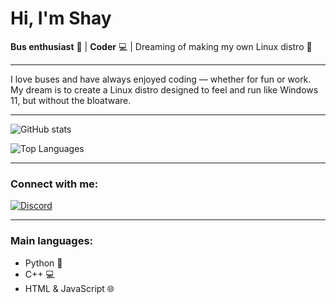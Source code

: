 # Hi, I'm Shay

**Bus enthusiast** 🚌 | **Coder** 💻 | Dreaming of making my own Linux distro 🚀

---

I love buses and have always enjoyed coding — whether for fun or work.  
My dream is to create a Linux distro designed to feel and run like Windows 11, but without the bloatware.

---

![GitHub stats](https://github-readme-stats.vercel.app/api?username=ShaneyBoyYT&show_icons=true&count_private=true&hide_title=true&bg_color=222222&text_color=ffffff&icon_color=ff0000&title_color=ff0000)

![Top Languages](https://github-readme-stats.vercel.app/api/top-langs/?username=ShaneyBoyYT&layout=compact&bg_color=222222&text_color=ffffff&title_color=ff0000)

---

### Connect with me:

[![Discord](https://img.shields.io/badge/Discord-000000?style=flat&logo=discord&logoColor=ff0000)](https://discord.gg/pDnt576ycV)

---

### Main languages:

- Python 🐍  
- C++ 💻  
- HTML & JavaScript 🌐

